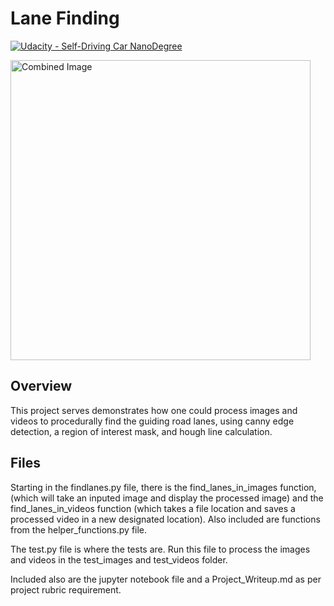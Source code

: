 # **Lane Finding** 
[![Udacity - Self-Driving Car NanoDegree](https://s3.amazonaws.com/udacity-sdc/github/shield-carnd.svg)](http://www.udacity.com/drive)

<img src="test_images/solidWhiteCurve.jpg" width="480" alt="Combined Image" />

Overview
---
This project serves demonstrates how one could process images and videos to procedurally find the guiding road lanes, using canny edge detection, a region of interest mask, and hough line calculation.

Files
---
Starting in the findlanes.py file, there is the find_lanes_in_images function, (which will take an inputed image and display the processed image) and the find_lanes_in_videos function (which takes a file location and saves a processed video in a new designated location). Also included are functions from the helper_functions.py file.

The test.py file is where the tests are. Run this file to process the images and videos in the test_images and test_videos folder.

Included also are the jupyter notebook file and a Project_Writeup.md as per project rubric requirement.